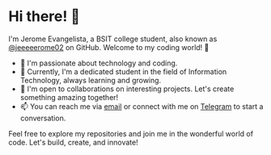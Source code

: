 # Hi there! 👋

I'm Jerome Evangelista, a BSIT college student, also known as [@jeeeeerome02](https://github.com/jeeeeerome02) on GitHub. Welcome to my coding world! 🚀

- 👀 I'm passionate about technology and coding.
- 🌱 Currently, I'm a dedicated student in the field of Information Technology, always learning and growing.
- 💞️ I'm open to collaborations on interesting projects. Let's create something amazing together!
- 📫 You can reach me via [email](jeromeevangelista0221@gmail.com) or connect with me on [Telegram](@rain_0221) to start a conversation.

Feel free to explore my repositories and join me in the wonderful world of code. Let's build, create, and innovate!
